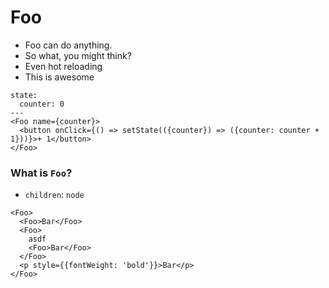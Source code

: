 # Foo

- Foo can do anything.
- So what, you might think?
- Even hot reloading
- This is awesome

```react
state:
  counter: 0
---
<Foo name={counter}>
  <button onClick={() => setState(({counter}) => ({counter: counter + 1}))}>+ 1</button>
</Foo>
```

### What is `Foo`?

- `children`: `node`

```react
<Foo>
  <Foo>Bar</Foo>
  <Foo>
    asdf
    <Foo>Bar</Foo>
  </Foo>
  <p style={{fontWeight: 'bold'}}>Bar</p>
</Foo>
```
